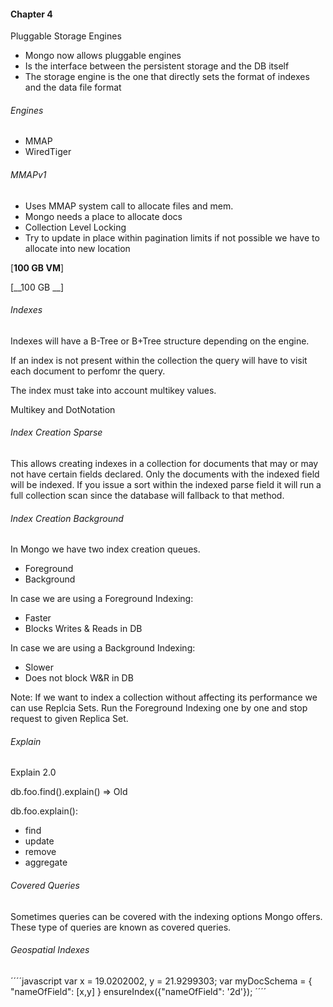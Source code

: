 #### Chapter 4

Pluggable Storage Engines

- Mongo now allows pluggable engines
- Is the interface between the persistent storage and the DB itself
- The storage engine is the one that directly sets the format of indexes and the data file format

###### Engines

- MMAP
- WiredTiger

###### MMAPv1

- Uses MMAP system call to allocate files and mem.
- Mongo needs a place to allocate docs
- Collection Level Locking
- Try to update in place within pagination limits if not possible we have to allocate into new location

[__100 GB VM__]

[__100 GB __] 

###### Indexes

Indexes will have a B-Tree or B+Tree structure depending on the engine.

If an index is not present within the collection the query will have to visit each document to perfomr the query.

The index must take into account multikey values.

Multikey and DotNotation

###### Index Creation Sparse

This allows creating indexes in a collection for documents that may or may not have certain fields declared. Only the documents with the indexed field will be indexed. If you issue a sort within the indexed parse field it will run a full collection scan since the database will fallback to that method.

###### Index Creation Background

In Mongo we have two index creation queues.

- Foreground
- Background

In case we are using a Foreground Indexing:

- Faster
- Blocks Writes & Reads in DB

In case we are using a Background Indexing:

- Slower
- Does not block W&R in DB

Note: If we want to index a collection without affecting its performance we can use Replcia Sets. Run the Foreground Indexing one by one and stop request to given Replica Set.

###### Explain

Explain 2.0

db.foo.find().explain() => Old

db.foo.explain():
- find
- update
- remove
- aggregate

###### Covered Queries

Sometimes queries can be covered with the indexing options Mongo offers. These type of queries are known as covered queries.

###### Geospatial Indexes

´´´´javascript
var x = 19.0202002, y = 21.9299303;
var myDocSchema = {
  "nameOfField": [x,y]
}
ensureIndex({"nameOfField": '2d'});
´´´´
